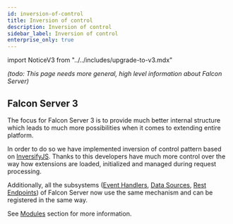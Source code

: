 ```yaml
---
id: inversion-of-control
title: Inversion of control
description: Inversion of control
sidebar_label: Inversion of control
enterprise_only: true
---
```


import NoticeV3 from "../../includes/upgrade-to-v3.mdx"

<NoticeV3 />

_(todo: This page needs more general, high level information about Falcon Server)_

## Falcon Server 3

The focus for Falcon Server 3 is to provide much better internal structure which leads to much more possibilities when it comes to extending entire platform.

In order to do so we have implemented inversion of control pattern based on [InversifyJS](https://github.com/inversify/InversifyJS). Thanks to this developers have much more control over the way how extensions are loaded, initialized and managed during request processing.

Additionally, all the subsystems ([Event Handlers](../modules/common-services/event-handlers.md), [Data Sources](../modules/common-services/data-sources.md), [Rest Endpoints](../modules/common-services/rest-endpoints.md)) of Falcon Server now use the same mechanism and can be registered in the same way.

See [Modules](../modules/about.md) section for more information.
